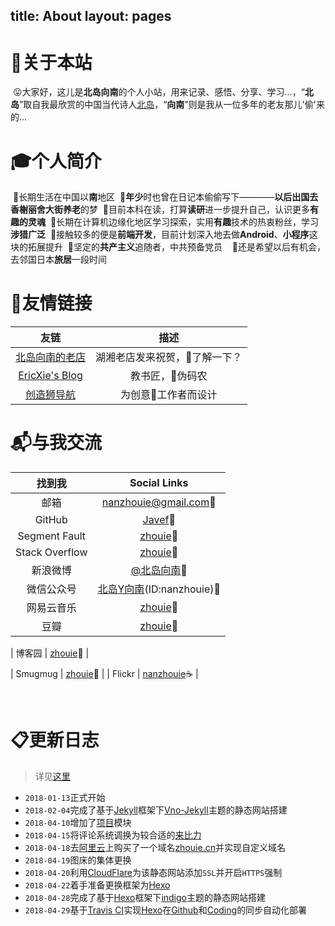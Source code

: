 title: About
layout: pages
---

# 🚩关于本站

&nbsp;😛大家好，这儿是**北岛向南**的个人小站，用来记录、感悟、分享、学习...，“**北岛**”取自我最欣赏的中国当代诗人[北岛](https://zh.wikipedia.org/wiki/%E5%8C%97%E5%B2%9B_(%E8%AF%97%E4%BA%BA))，“**向南**”则是我从一位多年的老友那儿'偷'来的...


# 🎓个人简介

&nbsp;🔹长期生活在中国以**南**地区
&nbsp;🔹**年少**时也曾在日记本偷偷写下————**以后出国去香榭丽舍大街养老**的梦
&nbsp;🔹目前本科在读，打算**读研**进一步提升自己，认识更多**有趣的灵魂**
&nbsp;🔹长期在计算机边缘化地区学习探索，实用**有趣**技术的热衷粉丝，学习**涉猎广泛**
&nbsp;🔹接触较多的便是**前端开发**，目前计划深入地去做**Android**、**小程序**这块的拓展提升
&nbsp;🔹坚定的**共产主义**追随者，中共预备党员
&nbsp;
&nbsp;🔹还是希望以后有机会，去邻国日本**旅居**一段时间


# 🐾友情链接

| 	友链 	| 	描述 	|
|	:--:	|	:--:	|
| [北岛向南的老店](https://javef.github.io/)	 | 湖湘老店发来祝贺，🔞了解一下？ |
| [EricXie's Blog](http://ericxie.coding.me/)| 教书匠，👨伪码农 |
| [创造狮导航](http://chuangzaoshi.com/)		 | 为创意🎨工作者而设计 |


# 📬与我交流

| 找到我 | Social Links |
| :--:			| :--:|
| 邮箱	 		| <nanzhouie@gmail.com>🍦 |
| GitHub 		| [Javef](https://github.com/Javef)🍭 |
| Segment Fault	| [zhouie](https://segmentfault.com/u/zhouie)🍉 |
| Stack Overflow| [zhouie](https://stackoverflow.com/users/9711261/zhouie)🍫 |
| 新浪微博		| [@北岛向南](http://weibo.com/u/5736541528)🍬 |
| 微信公众号		| [北岛Y向南](http://img.my.csdn.net/uploads/201804/08/1523153885_1616.jpg)(ID:nanzhouie)🍟 |
| 网易云音乐 	| [zhouie](http://music.163.com/#/user/home?id=426481614)🍩 |
| 豆瓣			| [zhouie](https://www.douban.com/people/jave_f/)🍰 |



| 博客园			| [zhouie](http://www.cnblogs.com/zhouie/)🍵 |

| Smugmug 		| [zhouie](http://music.163.com/#/user/home?id=426481614)🍻 |
| Flickr 		| [nanzhouie](https://www.flickr.com/photos/nanzhouie/)☕ |



​

# 📋更新日志

> 详见[这里](https://zhouie.coding.me/posts/376532514/)

* `2018-01-13`正式开始
* `2018-02-04`完成了基于[Jekyll](https://www.jekyll.com.cn/)框架下[Vno-Jekyll](https://github.com/onevcat/vno-jekyll)主题的静态网站搭建
* `2018-04-10`增加了[项目](https://javef.github.io/project)模块
* `2018-04-15`将评论系统调换为较合适的[来比力](https://livere.com/)
* `2018-04-18`去[阿里云](https://cn.aliyun.com/)上购买了一个域名[zhouie.cn](https://zhouie.cn/)并实现自定义域名
* `2018-04-19`图床的集体更换
* `2018-04-20`利用[CloudFlare](https://www.cloudflare.com/)为该静态网站添加`SSL`并开启`HTTPS`强制
* `2018-04-22`着手准备更换框架为[Hexo](https://hexo.io/zh-cn/)
* `2018-04-28`完成了基于[Hexo](https://hexo.io/zh-cn/)框架下[indigo](https://github.com/yscoder/hexo-theme-indigo)主题的静态网站搭建
* `2018-04-29`基于[Travis CI](https://www.travis-ci.org/)实现[Hexo](https://hexo.io/zh-cn/)在[Github](https://github.com/)和[Coding](https://coding.net/)的同步自动化部署